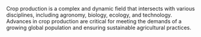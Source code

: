 Crop production is a complex and dynamic field that intersects with various disciplines, including agronomy, biology, ecology, and technology.
Advances in crop production are critical for meeting the demands of a growing global population and ensuring sustainable agricultural practices.
